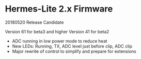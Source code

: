 Hermes-Lite 2.x Firmware
========================

20180520 Release Candidate

Version 61 for beta3 and higher
Version 41 for beta2

* ADC running in low power mode to reduce heat
* New LEDs: Running, TX, ADC level just before clip, ADC clip
* Major rewrite of control to simplify and prepare for extensions


